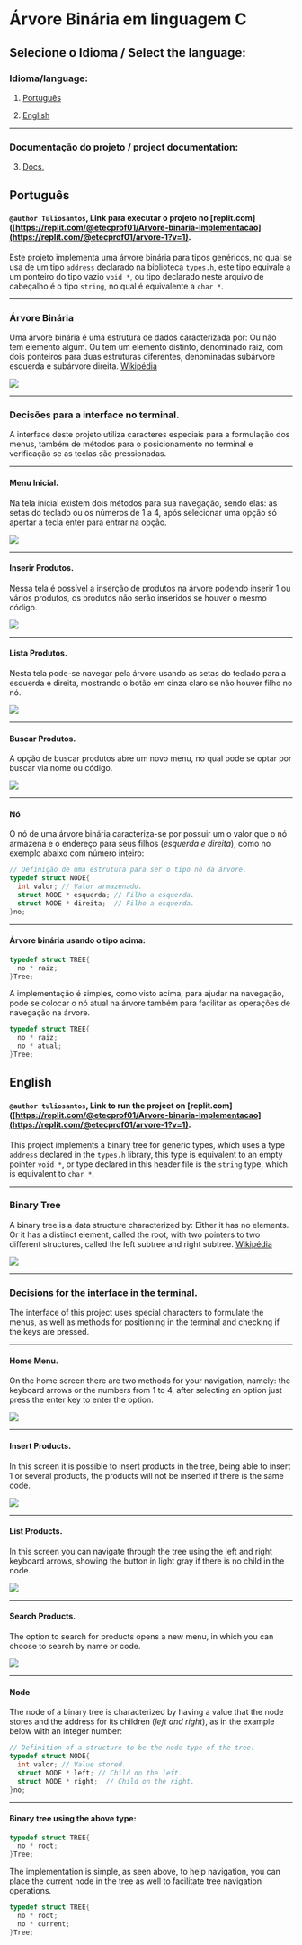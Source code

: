 #  Árvore Binária em linguagem C

## Selecione o Idioma / Select the language:

### Idioma/language:

1.  [Português](#Português)

2.  [English](#English)

---
### Documentação do projeto / project documentation:

3. [Docs.](docs/indice.md#-índice-)


## Português

#### ``@author Tuliosantos``, Link para executar o projeto no [replit.com]([https://replit.com/@etecprof01/Arvore-binaria-Implementacao](https://replit.com/@etecprof01/arvore-1?v=1).

Este projeto implementa uma árvore binária para tipos genéricos, no qual se usa de um tipo ``address`` declarado na biblioteca ``types.h``, este tipo equivale a um ponteiro do tipo vazio ``void *``, ou tipo declarado neste arquivo de cabeçalho é o tipo ``string``, no qual é equivalente a ``char *``.

---

### Árvore Binária

Uma árvore binária é uma estrutura de dados caracterizada por: Ou não tem elemento algum. Ou tem um elemento distinto, denominado raiz, com dois ponteiros para duas estruturas diferentes, denominadas subárvore esquerda e subárvore direita. [Wikipédia](https://www.google.com/url?sa=t&rct=j&q=&esrc=s&source=web&cd=&cad=rja&uact=8&ved=2ahUKEwj1zafB-Pj3AhUaK7kGHbm-DCYQmhN6BAhWEAI&url=https%3A%2F%2Fpt.wikipedia.org%2Fwiki%2F%25C3%2581rvore_bin%25C3%25A1ria&usg=AOvVaw0qT_P5p18LdeLCRggL-CKi)

![](imgs/ArvoreBinaria.svg)

---

### **Decisões para a interface no terminal.** 

A interface deste projeto utiliza caracteres especiais para a formulação dos menus, também de métodos para o posicionamento no terminal e verificação se as teclas são pressionadas. 

---

#### **Menu Inicial.**

Na tela inicial existem dois métodos para sua navegação, sendo elas: as setas do teclado ou os números de 1 a 4, após selecionar uma opção só apertar a tecla enter para entrar na opção.

![](imgs/MenuInicial.gif)

---

#### **Inserir Produtos.**

Nessa tela é possível a inserção de produtos na árvore podendo inserir 1 ou vários produtos, os produtos não serão inseridos se houver o mesmo código.

![](imgs/inserir.gif)

---

#### **Lista Produtos.**

Nesta tela pode-se navegar pela árvore usando as setas do teclado para a esquerda e direita, mostrando o botão em cinza claro se não houver filho no nó.

![](imgs/ListaTodos.gif)

---

#### **Buscar Produtos.**

A opção de buscar produtos abre um novo menu, no qual pode se optar por buscar via nome ou código.

![](imgs/busca.gif)

---

#### Nó 

O nó de uma árvore binária caracteriza-se por possuir um o valor que o nó armazena e o endereço para seus filhos (*esquerda e direita*), como no exemplo abaixo com número inteiro:

```C
// Definição de uma estrutura para ser o tipo nó da árvore.
typedef struct NODE{
  int valor; // Valor armazenado.
  struct NODE * esquerda; // Filho a esquerda.
  struct NODE * direita;  // Filho a esquerda.
}no;
```

---

#### Árvore binária usando o tipo acima:

```C
typedef struct TREE{
  no * raiz;
}Tree;
```
A implementação é simples, como visto acima, para ajudar na navegação, pode se colocar o nó atual na árvore também para facilitar as operações de navegação na árvore.

```C
typedef struct TREE{
  no * raiz;
  no * atual;
}Tree;
```

## English


#### ``@author tuliosantos``, Link to run the project on [replit.com]([https://replit.com/@etecprof01/Arvore-binaria-Implementacao](https://replit.com/@etecprof01/arvore-1?v=1).

This project implements a binary tree for generic types, which uses a type ``address`` declared in the ``types.h`` library, this type is equivalent to an empty pointer ``void *``, or type declared in this header file is the ``string`` type, which is equivalent to ``char *``.

---

### Binary Tree

A binary tree is a data structure characterized by: Either it has no elements. Or it has a distinct element, called the root, with two pointers to two different structures, called the left subtree and right subtree. [Wikipédia](https://www.google.com/url?sa=t&rct=j&q=&esrc=s&source=web&cd=&cad=rja&uact=8&ved=2ahUKEwj1zafB-Pj3AhUaK7kGHbm-DCYQmhN6BAhWEAI&url=https%3A%2F%2Fpt.wikipedia.org%2Fwiki%2F%25C3%2581rvore_bin%25C3%25A1ria&usg=AOvVaw0qT_P5p18LdeLCRggL-CKi)

![](imgs/BinaryTree.svg)

---

### **Decisions for the interface in the terminal.** 

The interface of this project uses special characters to formulate the menus, as well as methods for positioning in the terminal and checking if the keys are pressed.

---

#### **Home Menu.**

On the home screen there are two methods for your navigation, namely: the keyboard arrows or the numbers from 1 to 4, after selecting an option just press the enter key to enter the option.


![](imgs/MenuInicial.gif)

---

#### **Insert Products.**

In this screen it is possible to insert products in the tree, being able to insert 1 or several products, the products will not be inserted if there is the same code.

![](imgs/inserir.gif)

---

#### **List Products.**

In this screen you can navigate through the tree using the left and right keyboard arrows, showing the button in light gray if there is no child in the node.

![](imgs/ListaTodos.gif)

---

#### **Search Products.**

The option to search for products opens a new menu, in which you can choose to search by name or code.

![](imgs/busca.gif)

---

#### Node

The node of a binary tree is characterized by having a value that the node stores and the address for its children (*left and right*), as in the example below with an integer number:

```C
// Definition of a structure to be the node type of the tree.
typedef struct NODE{
  int valor; // Value stored.
  struct NODE * left; // Child on the left.
  struct NODE * right;  // Child on the right.
}no;
```

---

#### Binary tree using the above type:

```C
typedef struct TREE{
  no * root;
}Tree;
```
The implementation is simple, as seen above, to help navigation, you can place the current node in the tree as well to facilitate tree navigation operations.

```C
typedef struct TREE{
  no * root;
  no * current;
}Tree;
```
